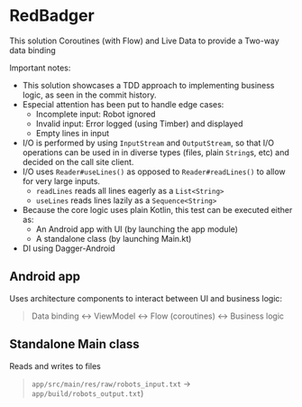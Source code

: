 # RedBadger

This solution Coroutines (with Flow) and Live Data to provide a Two-way data binding

Important notes:
* This solution showcases a TDD approach to implementing business logic, as seen in the commit history.
* Especial attention has been put to handle edge cases:
  * Incomplete input: Robot ignored
  * Invalid input: Error logged (using Timber) and displayed
  * Empty lines in input
* I/O is performed by using `InputStream` and `OutputStream`, so that I/O operations can be used in in diverse types (files, plain `String`s, etc) and decided on the call site client.
* I/O uses `Reader#useLines()` as opposed to `Reader#readLines()` to allow for very large inputs.
  * `readLines` reads all lines eagerly as a `List<String>`
  * `useLines` reads lines lazily as a `Sequence<String>`
* Because the core logic uses plain Kotlin, this test can be executed either as:
  * An Android app with UI (by launching the app module)
  * A standalone class (by launching Main.kt)
* DI using Dagger-Android

## Android app
Uses architecture components to interact between UI and business logic:

> Data binding <-> ViewModel <-> Flow (coroutines) <-> Business logic

## Standalone Main class
Reads and writes to files
> `app/src/main/res/raw/robots_input.txt` -> `app/build/robots_output.txt`)
